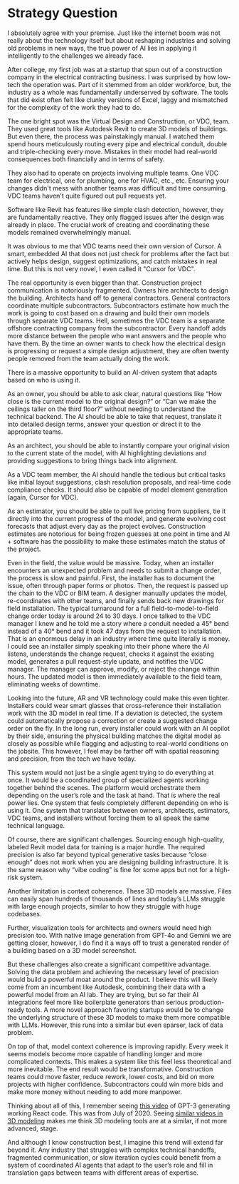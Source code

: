 # Strategy Question

I absolutely agree with your premise. Just like the internet boom was not really about the technology itself but about reshaping industries and solving old problems in new ways, the true power of AI lies in applying it intelligently to the challenges we already face.

After college, my first job was at a startup that spun out of a construction company in the electrical contracting business. I was surprised by how low-tech the operation was. Part of it stemmed from an older workforce, but, the industry as a whole was fundamentally underserved by software. The tools that did exist often felt like clunky versions of Excel, laggy and mismatched for the complexity of the work they had to do.

The one bright spot was the Virtual Design and Construction, or VDC, team. They used great tools like Autodesk Revit to create 3D models of buildings. But even there, the process was painstakingly manual. I watched them spend hours meticulously routing every pipe and electrical conduit, double and triple-checking every move. Mistakes in their model had real-world consequences both financially and in terms of safety.

They also had to operate on projects involving multiple teams. One VDC team for electrical, one for plumbing, one for HVAC, etc., etc. Ensuring your changes didn't mess with another teams was difficult and time consuming. VDC teams haven't quite figured out pull requests yet.

Software like Revit has features like simple clash detection, however, they are fundamentally reactive. They only flagged issues after the design was already in place. The crucial work of creating and coordinating these models remained overwhelmingly manual.

It was obvious to me that VDC teams need their own version of Cursor. A smart, embedded AI that does not just check for problems after the fact but actively helps design, suggest optimizations, and catch mistakes in real time. But this is not very novel, I even called it "Cursor for VDC".

The real opportunity is even bigger than that. Construction project communication is notoriously fragmented. Owners hire architects to design the building. Architects hand off to general contractors. General contractors coordinate multiple subcontractors. Subcontractors estimate how much the work is going to cost based on a drawing and build their own models through separate VDC teams. Hell, sometimes the VDC team is a separate offshore contracting company from the subcontractor. Every handoff adds more distance between the people who want answers and the people who have them. By the time an owner wants to check how the electrical design is progressing or request a simple design adjustment, they are often twenty people removed from the team actually doing the work.

There is a massive opportunity to build an AI-driven system that adapts based on who is using it.

As an owner, you should be able to ask clear, natural questions like “How close is the current model to the original design?” or “Can we make the ceilings taller on the third floor?” without needing to understand the technical backend. The AI should be able to take that request, translate it into detailed design terms, answer your question or direct it to the appropriate teams.

As an architect, you should be able to instantly compare your original vision to the current state of the model, with AI highlighting deviations and providing suggestions to bring things back into alignment.

As a VDC team member, the AI should handle the tedious but critical tasks like initial layout suggestions, clash resolution proposals, and real-time code compliance checks. It should also be capable of model element generation (again, Cursor for VDC).

As an estimator, you should be able to pull live pricing from suppliers, tie it directly into the current progress of the model, and generate evolving cost forecasts that adjust every day as the project evolves. Construction estimates are notorious for being frozen guesses at one point in time and AI + software has the possibility to make these estimates match the status of the project.

Even in the field, the value would be massive. Today, when an installer encounters an unexpected problem and needs to submit a change order, the process is slow and painful. First, the installer has to document the issue, often through paper forms or photos. Then, the request is passed up the chain to the VDC or BIM team. A designer manually updates the model, re-coordinates with other teams, and finally sends back new drawings for field installation. The typical turnaround for a full field-to-model-to-field change order today is around 24 to 30 days. I once talked to the VDC manager I knew and he told me a story where a conduit needed a 45° bend instead of a 40° bend and it took 47 days from the request to installation. That is an enormous delay in an industry where time quite literally is money. I could see an installer simply speaking into their phone where the AI listens, understands the change request, checks it against the existing model, generates a pull request-style update, and notifies the VDC manager. The manager can approve, modify, or reject the change within hours. The updated model is then immediately available to the field team, eliminating weeks of downtime.

Looking into the future, AR and VR technology could make this even tighter. Installers could wear smart glasses that cross-reference their installation work with the 3D model in real time. If a deviation is detected, the system could automatically propose a correction or create a suggested change order on the fly. In the long run, every installer could work with an AI copilot by their side, ensuring the physical building matches the digital model as closely as possible while flagging and adjusting to real-world conditions on the jobsite. This however, I feel may be farther off with spatial reasoning and precision, from the tech we have today.

This system would not just be a single agent trying to do everything at once. It would be a coordinated group of specialized agents working together behind the scenes. The platform would orchestrate them depending on the user’s role and the task at hand. That is where the real power lies. One system that feels completely different depending on who is using it. One system that translates between owners, architects, estimators, VDC teams, and installers without forcing them to all speak the same technical language.

Of course, there are significant challenges. Sourcing enough high-quality, labeled Revit model data for training is a major hurdle. The required precision is also far beyond typical generative tasks because “close enough” does not work when you are designing building infrastructure. It is the same reason why “vibe coding” is fine for some apps but not for a high-risk system.

Another limitation is context coherence. These 3D models are massive. Files can easily span hundreds of thousands of lines and today’s LLMs struggle with large enough projects, similar to how they struggle with huge codebases.

Further, visualization tools for architects and owners would need high precision too. With native image generation from GPT-4o and Gemini we are getting closer, however, I do find it a ways off to trust a generated render of a building based on a 3D model screenshot.

But these challenges also create a significant competitive advantage. Solving the data problem and achieving the necessary level of precision would build a powerful moat around the product. I believe this will likely come from an incumbent like Autodesk, combining their data with a powerful model from an AI lab. They are trying, but so far their AI integrations feel more like boilerplate generators than serious production-ready tools. A more novel approach favoring startups would be to change the underlying structure of these 3D models to make them more compatible with LLMs. However, this runs into a similar but even sparser, lack of data problem.

On top of that, model context coherence is improving rapidly. Every week it seems models become more capable of handling longer and more complicated contexts. This makes a system like this feel less theoretical and more inevitable. The end result would be transformative. Construction teams could move faster, reduce rework, lower costs, and bid on more projects with higher confidence. Subcontractors could win more bids and make more money without needing to add more manpower.

Thinking about all of this, I remember seeing [this video](https://x.com/sharifshameem/status/1284095222939451393) of GPT-3 generating working React code. This was from July of 2020. Seeing [similar videos in 3D modeling](https://x.com/aaditsh/status/1912439645423522233) makes me think 3D modeling tools are at a similar, if not more advanced, stage.

And although I know construction best, I imagine this trend will extend far beyond it. Any industry that struggles with complex technical handoffs, fragmented communication, or slow iteration cycles could benefit from a system of coordinated AI agents that adapt to the user’s role and fill in translation gaps between teams with different areas of expertise.
